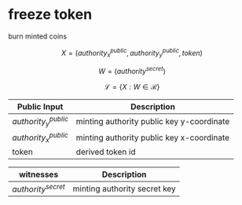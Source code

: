 # freeze token

burn minted coins

$$ X = (authority^{public}_x, authority^{public}_y, token) $$

$$ W = (authority^{secret}) $$

$$ \mathcal{L}= \{X:W\in \mathcal{R}\} $$

| Public Input         | Description                                             |
|----------------------|---------------------------------------------------------|
|$authority^{public}_y$| minting authority public key y-coordinate               |
|$authority^{public}_x$| minting authority public key x-coordinate               |
| token                | derived token id                                        |

| witnesses            | Description                                         |
|----------------------|-----------------------------------------------------|
| $authority^{secret}$ | minting authority secret key                        |
